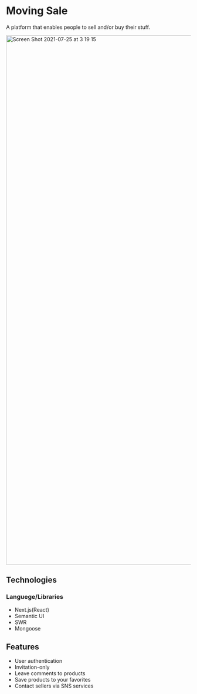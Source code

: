 
# Moving Sale

A platform that enables people to sell and/or buy their stuff.

<img width="1440" alt="Screen Shot 2021-07-25 at 3 19 15" src="https://user-images.githubusercontent.com/54035518/126895767-a52544ba-a225-4a8c-95eb-651944d08e09.png">

## Technologies
### Languege/Libraries
- Next.js(React)
- Semantic UI
- SWR
- Mongoose

## Features
- User authentication
- Invitation-only
- Leave comments to products
- Save products to your favorites
- Contact sellers via SNS services
